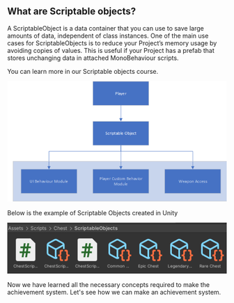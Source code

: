 ## What are Scriptable objects?

A ScriptableObject is a data container that you can use to save large amounts of data, independent of class instances. One of the main use cases for ScriptableObjects is to reduce your Project’s memory usage by avoiding copies of values. This is useful if your Project has a prefab that stores unchanging data in attached MonoBehaviour scripts.

You can learn more in our Scriptable objects course.

![Scriptable Objects Flow Chart](Images/Chap1-1.png)

Below is the example of Scriptable Objects created in Unity


![Scriptable Objects](Images/Chap1.png)


Now we have learned all the necessary concepts required to make the achievement system. Let's see how we can make an achievement system.

